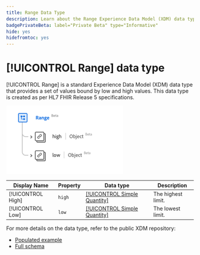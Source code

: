 ```yaml
---
title: Range Data Type
description: Learn about the Range Experience Data Model (XDM) data type.
badgePrivateBeta: label="Private Beta" type="Informative"
hide: yes
hidefromtoc: yes
---
```

# [!UICONTROL Range] data type

[!UICONTROL Range] is a standard Experience Data Model (XDM) data type that provides a set of values bound by low and high values. This data type is created as per HL7 FHIR Release 5 specifications.

![Range data type structure](../../images/data-types/healthcare/range.png)

| Display Name | Property | Data type | Description |
| --- | --- | --- | --- |
| [!UICONTROL High] | `high` | [[!UICONTROL Simple Quantity]](../healthcare/simple-quantity.md) | The highest limit. |
| [!UICONTROL Low] | `low` | [[!UICONTROL Simple Quantity]](../healthcare/simple-quantity.md) | The lowest limit. |

For more details on the data type, refer to the public XDM repository:

* [Populated example](https://github.com/adobe/xdm/blob/master/extensions/industry/healthcare/fhir/datatypes/range.example.1.json)
* [Full schema](https://github.com/adobe/xdm/blob/master/extensions/industry/healthcare/fhir/datatypes/range.schema.json)
